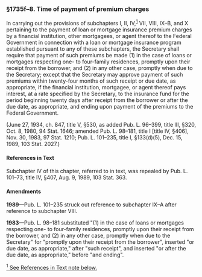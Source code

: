 ### §1735f–8. Time of payment of premium charges ###

In carrying out the provisions of subchapters I, II, IV,<sup><a href="#1735f-8_1_target" name="1735f-8_1">1</a></sup> VII, VIII, IX–B, and X pertaining to the payment of loan or mortgage insurance premium charges by a financial institution, other mortgagees, or agent thereof to the Federal Government in connection with a loan or mortgage insurance program established pursuant to any of these subchapters, the Secretary shall require that payment of such premiums be made (1) in the case of loans or mortgages respecting one- to four-family residences, promptly upon their receipt from the borrower, and (2) in any other case, promptly when due to the Secretary; except that the Secretary may approve payment of such premiums within twenty-four months of such receipt or due date, as appropriate, if the financial institution, mortgagee, or agent thereof pays interest, at a rate specified by the Secretary, to the insurance fund for the period beginning twenty days after receipt from the borrower or after the due date, as appropriate, and ending upon payment of the premiums to the Federal Government.

(June 27, 1934, ch. 847, title V, §530, as added Pub. L. 96–399, title III, §320, Oct. 8, 1980, 94 Stat. 1646; amended Pub. L. 98–181, title I [title IV, §406], Nov. 30, 1983, 97 Stat. 1210; Pub. L. 101–235, title I, §133(d)(5), Dec. 15, 1989, 103 Stat. 2027.)

#### References in Text ####

Subchapter IV of this chapter, referred to in text, was repealed by Pub. L. 101–73, title IV, §407, Aug. 9, 1989, 103 Stat. 363.

#### Amendments ####

**1989**—Pub. L. 101–235 struck out reference to subchapter IX–A after reference to subchapter VIII.

**1983**—Pub. L. 98–181 substituted "(1) in the case of loans or mortgages respecting one- to four-family residences, promptly upon their receipt from the borrower, and (2) in any other case, promptly when due to the Secretary" for "promptly upon their receipt from the borrower", inserted "or due date, as appropriate," after "such receipt", and inserted "or after the due date, as appropriate," before "and ending".

[<sup>1</sup> See References in Text note below.](#1735f-8_1)